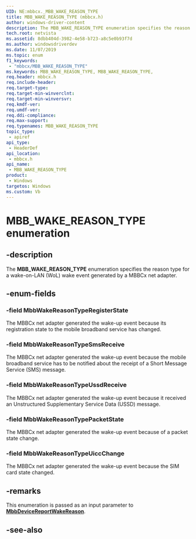 ```yaml
---
UID: NE:mbbcx._MBB_WAKE_REASON_TYPE
title: MBB_WAKE_REASON_TYPE (mbbcx.h)
author: windows-driver-content
description: The MBB_WAKE_REASON_TYPE enumeration specifies the reason type for a wake-on-LAN (WoL) wake event generated by a MBBCx adapter.
tech.root: netvista
ms.assetid: 8dbb404d-3982-4e58-b723-a8c5e0b93f7d
ms.author: windowsdriverdev
ms.date: 11/07/2019
ms.topic: enum
f1_keywords:
 - "mbbcx/MBB_WAKE_REASON_TYPE"
ms.keywords: MBB_WAKE_REASON_TYPE, MBB_WAKE_REASON_TYPE, 
req.header: mbbcx.h
req.include-header:
req.target-type:
req.target-min-winverclnt:
req.target-min-winversvr:
req.kmdf-ver:
req.umdf-ver:
req.ddi-compliance:
req.max-support:
req.typenames: MBB_WAKE_REASON_TYPE
topic_type: 
 - apiref
api_type: 
 - HeaderDef
api_location: 
 - mbbcx.h
api_name: 
 - MBB_WAKE_REASON_TYPE
product: 
 - Windows
targetos: Windows
ms.custom: Vb
---
```


# MBB_WAKE_REASON_TYPE enumeration

## -description

The **MBB_WAKE_REASON_TYPE** enumeration specifies the reason type for a wake-on-LAN (WoL) wake event generated by a MBBCx net adapter.

## -enum-fields

### -field MbbWakeReasonTypeRegisterState 

The MBBCx net adapter generated the wake-up event because its registration state to the mobile broadband service has changed.

### -field MbbWakeReasonTypeSmsReceive 

The MBBCx net adapter generated the wake-up event because the mobile broadband service has to be notified about the receipt of a Short Message Service (SMS) message.

### -field MbbWakeReasonTypeUssdReceive 

The MBBCx net adapter generated the wake-up event because it received an Unstructured Supplementary Service Data (USSD) message.

### -field MbbWakeReasonTypePacketState 

The MBBCx net adapter generated the wake-up event because of a packet state change.

### -field MbbWakeReasonTypeUiccChange 

The MBBCx net adapter generated the wake-up event because the SIM card state changed.

## -remarks

This enumeration is passed as an input parameter to [**MbbDeviceReportWakeReason**](../mbbcx/nf-mbbcx-mbbdevicereportwakereason.md).

## -see-also

